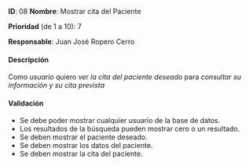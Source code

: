 **ID**: 08
**Nombre**: Mostrar cita del Paciente

**Prioridad** (de 1 a 10): 7

**Responsable**: Juan José Ropero Cerro

#### Descripción

Como *usuario* quiero *ver la cita del paciente deseado* para *consultar su información y su cita prevista*

#### Validación

* Se debe poder mostrar cualquier usuario de la base de datos.
* Los resultados de la búsqueda pueden mostrar cero o un resultado.
* Se deben mostrar el paciente deseado.
* Se deben mostrar los datos del paciente.
* Se deben mostrar la cita del paciente.
